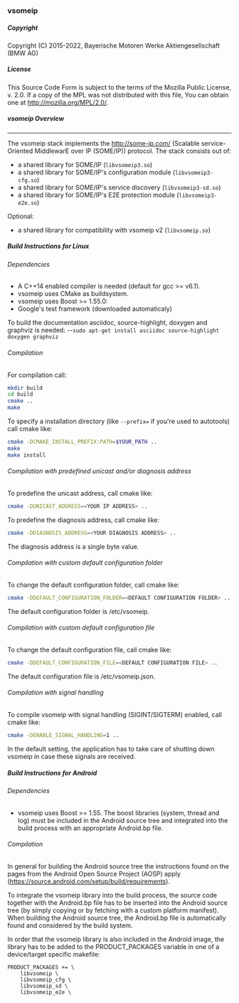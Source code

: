 ### vsomeip

##### Copyright
Copyright (C) 2015-2022, Bayerische Motoren Werke Aktiengesellschaft (BMW AG)

##### License

This Source Code Form is subject to the terms of the Mozilla Public
License, v. 2.0. If a copy of the MPL was not distributed with this
file, You can obtain one at http://mozilla.org/MPL/2.0/.

##### vsomeip Overview
----------------
The vsomeip stack implements the http://some-ip.com/ (Scalable service-Oriented
MiddlewarE over IP (SOME/IP)) protocol. The stack consists out of:

* a shared library for SOME/IP (`libvsomeip3.so`)
* a shared library for SOME/IP's configuration module (`libvsomeip3-cfg.so`)
* a shared library for SOME/IP's service discovery (`libvsomeip3-sd.so`)
* a shared library for SOME/IP's E2E protection module (`libvsomeip3-e2e.so`)

Optional:

* a shared library for compatibility with vsomeip v2 (`libvsomeip.so`)

##### Build Instructions for Linux

###### Dependencies

- A C++14 enabled compiler is needed (default for gcc >= v6.1).
- vsomeip uses CMake as buildsystem.
- vsomeip uses Boost >= 1.55.0:
- Google's test framework (downloaded automaticaly)

To build the documentation asciidoc, source-highlight, doxygen and graphviz is needed:
--`sudo apt-get install asciidoc source-highlight doxygen graphviz`

###### Compilation

For compilation call:

```bash
mkdir build
cd build
cmake ..
make
```

To specify a installation directory (like `--prefix=` if you're used to autotools) call cmake like:
```bash
cmake -DCMAKE_INSTALL_PREFIX:PATH=$YOUR_PATH ..
make
make install
```

###### Compilation with predefined unicast and/or diagnosis address
To predefine the unicast address, call cmake like:
```bash
cmake -DUNICAST_ADDRESS=<YOUR IP ADDRESS> ..
```

To predefine the diagnosis address, call cmake like:
```bash
cmake -DDIAGNOSIS_ADDRESS=<YOUR DIAGNOSIS ADDRESS> ..
```
The diagnosis address is a single byte value.

###### Compilation with custom default configuration folder
To change the default configuration folder, call cmake like:
```bash
cmake -DDEFAULT_CONFIGURATION_FOLDER=<DEFAULT CONFIGURATION FOLDER> ..
```
The default configuration folder is /etc/vsomeip.

###### Compilation with custom default configuration file
To change the default configuration file, call cmake like:
```bash
cmake -DDEFAULT_CONFIGURATION_FILE=<DEFAULT CONFIGURATION FILE> ..
```
The default configuration file is /etc/vsomeip.json.

###### Compilation with signal handling

To compile vsomeip with signal handling (SIGINT/SIGTERM) enabled, call cmake like:
```bash
cmake -DENABLE_SIGNAL_HANDLING=1 ..
```
In the default setting, the application has to take care of shutting down vsomeip in case these signals are received.


##### Build Instructions for Android

###### Dependencies

- vsomeip uses Boost >= 1.55. The boost libraries (system, thread and log) must be included in the Android source tree and integrated into the build process with an appropriate Android.bp file.

###### Compilation

In general for building the Android source tree the instructions found on the pages from the Android Open Source Project (AOSP) apply (https://source.android.com/setup/build/requirements).

To integrate the vsomeip library into the build process, the source code together with the Android.bp file has to be inserted into the Android source tree (by simply copying or by fetching with a custom platform manifest).
When building the Android source tree, the Android.bp file is automatically found and considered by the build system.

In order that the vsomeip library is also included in the Android image, the library has to be added to the PRODUCT_PACKAGES variable in one of a device/target specific makefile:

```
PRODUCT_PACKAGES += \
    libvsomeip \
    libvsomeip_cfg \
    libvsomeip_sd \
    libvsomeip_e2e \
```

